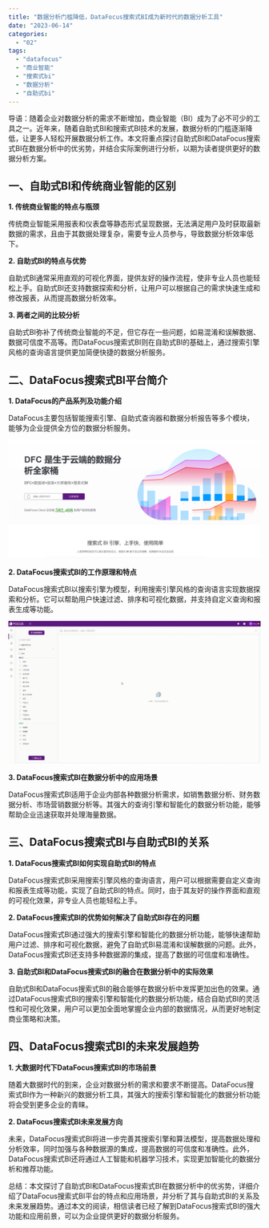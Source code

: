 ```yaml
---
title: "数据分析门槛降低，DataFocus搜索式BI成为新时代的数据分析工具"
date: "2023-06-14"
categories: 
  - "02"
tags: 
  - "datafocus"
  - "商业智能"
  - "搜索式bi"
  - "数据分析"
  - "自助式bi"
---
```


导语：随着企业对数据分析的需求不断增加，商业智能（BI）成为了必不可少的工具之一。近年来，随着自助式BI和搜索式BI技术的发展，数据分析的门槛逐渐降低，让更多人轻松开展数据分析工作。本文将重点探讨自助式BI和DataFocus搜索式BI在数据分析中的优劣势，并结合实际案例进行分析，以期为读者提供更好的数据分析方案。

## 一、自助式BI和传统商业智能的区别

**1\. 传统商业智能的特点与瓶颈**

传统商业智能采用报表和仪表盘等静态形式呈现数据，无法满足用户及时获取最新数据的需求，且由于其数据处理复杂，需要专业人员参与，导致数据分析效率低下。

**2\. 自助式BI的特点与优势**

自助式BI通常采用直观的可视化界面，提供友好的操作流程，使非专业人员也能轻松上手。自助式BI还支持数据探索和分析，让用户可以根据自己的需求快速生成和修改报表，从而提高数据分析效率。

**3\. 两者之间的比较分析**

自助式BI弥补了传统商业智能的不足，但它存在一些问题，如易混淆和误解数据、数据可信度不高等。而DataFocus搜索式BI则在自助式BI的基础上，通过搜索引擎风格的查询语言提供更加简便快捷的数据分析服务。

## 二、DataFocus搜索式BI平台简介

**1\. DataFocus的产品系列及功能介绍**

DataFocus主要包括智能搜索引擎、自助式查询器和数据分析报告等多个模块，能够为企业提供全方位的数据分析服务。

![](images/1686616238-%E5%BE%AE%E4%BF%A1%E6%88%AA%E5%9B%BE_20230512142316.png)

**2\. DataFocus搜索式BI的工作原理和特点**

DataFocus搜索式BI以搜索引擎为模型，利用搜索引擎风格的查询语言实现数据探索和分析。它可以帮助用户快速过滤、排序和可视化数据，并支持自定义查询和报表生成等功能。

![](images/1681437300-%E5%A0%86%E7%A7%AF%E6%9D%A1%E5%BD%A2%E5%9B%BE-00_00_00-00_00_301.gif)

**3\. DataFocus搜索式BI在数据分析中的应用场景**

DataFocus搜索式BI适用于企业内部各种数据分析需求，如销售数据分析、财务数据分析、市场营销数据分析等。其强大的查询引擎和智能化的数据分析功能，能够帮助企业迅速获取并处理海量数据。

## 三、DataFocus搜索式BI与自助式BI的关系

**1\. DataFocus搜索式BI如何实现自助式BI的特点**

DataFocus搜索式BI采用搜索引擎风格的查询语言，用户可以根据需要自定义查询和报表生成等功能，实现了自助式BI的特点。同时，由于其友好的操作界面和直观的可视化效果，非专业人员也能轻松上手。

**2\. DataFocus搜索式BI的优势如何解决了自助式BI存在的问题**

DataFocus搜索式BI通过强大的搜索引擎和智能化的数据分析功能，能够快速帮助用户过滤、排序和可视化数据，避免了自助式BI易混淆和误解数据的问题。此外，DataFocus搜索式BI还支持多种数据源的集成，提高了数据的可信度和准确性。

**3\. 自助式BI和DataFocus搜索式BI的融合在数据分析中的实际效果**

自助式BI和DataFocus搜索式BI的融合能够在数据分析中发挥更加出色的效果。通过DataFocus搜索式BI的搜索引擎和智能化的数据分析功能，结合自助式BI的灵活性和可视化效果，用户可以更加全面地掌握企业内部的数据情况，从而更好地制定商业策略和决策。

## 四、DataFocus搜索式BI的未来发展趋势

**1\. 大数据时代下DataFocus搜索式BI的市场前景**

随着大数据时代的到来，企业对数据分析的需求和要求不断提高。DataFocus搜索式BI作为一种新兴的数据分析工具，其强大的搜索引擎和智能化的数据分析功能将会受到更多企业的青睐。

**2\. DataFocus搜索式BI未来发展方向**

未来，DataFocus搜索式BI将进一步完善其搜索引擎和算法模型，提高数据处理和分析效率，同时加强与各种数据源的集成，提高数据的可信度和准确性。此外，DataFocus搜索式BI还将通过人工智能和机器学习技术，实现更加智能化的数据分析和推荐功能。

总结：本文探讨了自助式BI和DataFocus搜索式BI在数据分析中的优劣势，详细介绍了DataFocus搜索式BI平台的特点和应用场景，并分析了其与自助式BI的关系及未来发展趋势。通过本文的阅读，相信读者已经了解到DataFocus搜索式BI的强大功能和应用前景，可以为企业提供更好的数据分析服务。
